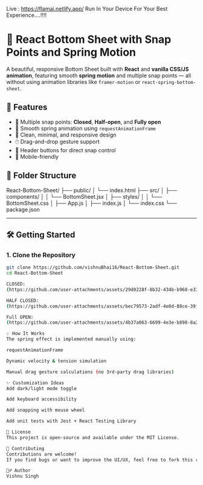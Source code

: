 Live : 
https://flamai.netlify.app/
Run In Your Device For Your Best Experience....!!!!
# 📱 React Bottom Sheet with Snap Points and Spring Motion
A beautiful, responsive Bottom Sheet built with **React** and **vanilla CSS/JS animation**, featuring smooth **spring motion** and multiple snap points — all without using animation libraries like `framer-motion` or `react-spring-bottom-sheet`.
## 🚀 Features
- 🎯 Multiple snap points: **Closed**, **Half-open**, and **Fully open**
- 🧼 Smooth spring animation using `requestAnimationFrame`
- 🎨 Clean, minimal, and responsive design
- 🖱️ Drag-and-drop gesture support
- 🔘 Header buttons for direct snap control
- 📱 Mobile-friendly
## 📁 Folder Structure
React-Bottom-Sheet/
├── public/
│ └── index.html
├── src/
│ ├── components/
│ │ └── BottomSheet.jsx
│ ├── styles/
│ │ └── BottomSheet.css
│ ├── App.js
│ ├── index.js
│ └── index.css
└── package.json

---

## 🛠️ Getting Started
### 1. Clone the Repository
```bash
git clone https://github.com/vishnuBhai16/React-Bottom-Sheet.git
cd React-Bottom-Sheet

CLOSED:
(https://github.com/user-attachments/assets/29d0228f-8b32-434b-b968-e338305fd7ee)

HALF CLOSED:
(https://github.com/user-attachments/assets/bec79573-2adf-4e0d-88ce-39f1ce9346a0)

Full OPEN:
(https://github.com/user-attachments/assets/4b37a063-6699-4e3e-b898-8a20d8b66696)

💡 How It Works
The spring effect is implemented manually using:

requestAnimationFrame

Dynamic velocity & tension simulation

Manual drag gesture calculations (no 3rd-party drag libraries)

✨ Customization Ideas
Add dark/light mode toggle

Add keyboard accessibility

Add snapping with mouse wheel

Add unit tests with Jest + React Testing Library

📄 License
This project is open-source and available under the MIT License.

🤝 Contributing
Contributions are welcome!
If you find bugs or want to improve the UI/UX, feel free to fork this repo and raise a pull request.

🙋‍♂️ Author
Vishnu Singh
